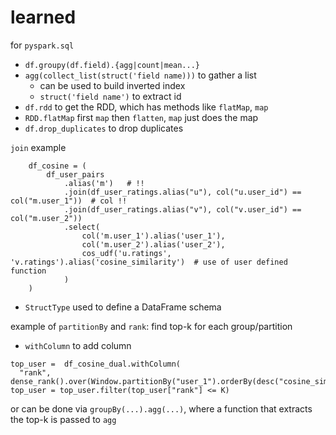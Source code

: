 # learned

for `pyspark.sql`

- `df.groupy(df.field).{agg|count|mean...}`
- `agg(collect_list(struct('field name)))` to gather a list
  - can be used to build inverted index
  - `struct('field name')` to extract id
- `df.rdd` to get the RDD, which has methods like `flatMap`, `map`
- `RDD.flatMap` first `map` then `flatten`, `map` just does the map
- `df.drop_duplicates` to drop duplicates

`join` example


```
    df_cosine = (
        df_user_pairs
            .alias('m')   # !!
            .join(df_user_ratings.alias("u"), col("u.user_id") == col("m.user_1"))  # col !!
            .join(df_user_ratings.alias("v"), col("v.user_id") == col("m.user_2"))
            .select(
                col('m.user_1').alias('user_1'),
                col('m.user_2').alias('user_2'),
                cos_udf('u.ratings', 'v.ratings').alias('cosine_similarity')  # use of user defined function
            )
    )
```

- `StructType` used to define a DataFrame schema


example of `partitionBy` and `rank`: find top-k for each group/partition

- `withColumn` to add column

```
top_user =  df_cosine_dual.withColumn(
  "rank", dense_rank().over(Window.partitionBy("user_1").orderBy(desc("cosine_similarity"))))
top_user = top_user.filter(top_user["rank"] <= K)
```

or can be done via `groupBy(...).agg(...)`, where a function that extracts the top-k is passed to `agg`





